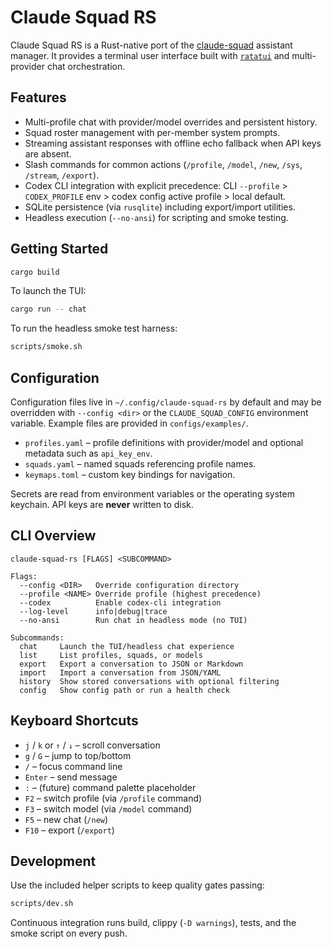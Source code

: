 # Claude Squad RS

Claude Squad RS is a Rust-native port of the [claude-squad](https://github.com/smtg-ai/claude-squad) assistant manager. It provides a terminal user interface built with [`ratatui`](https://github.com/ratatui-org/ratatui) and multi-provider chat orchestration.

## Features

- Multi-profile chat with provider/model overrides and persistent history.
- Squad roster management with per-member system prompts.
- Streaming assistant responses with offline echo fallback when API keys are absent.
- Slash commands for common actions (`/profile`, `/model`, `/new`, `/sys`, `/stream`, `/export`).
- Codex CLI integration with explicit precedence: CLI `--profile` > `CODEX_PROFILE` env > codex config active profile > local default.
- SQLite persistence (via `rusqlite`) including export/import utilities.
- Headless execution (`--no-ansi`) for scripting and smoke testing.

## Getting Started

```bash
cargo build
```

To launch the TUI:

```bash
cargo run -- chat
```

To run the headless smoke test harness:

```bash
scripts/smoke.sh
```

## Configuration

Configuration files live in `~/.config/claude-squad-rs` by default and may be overridden with `--config <dir>` or the `CLAUDE_SQUAD_CONFIG` environment variable. Example files are provided in `configs/examples/`.

- `profiles.yaml` – profile definitions with provider/model and optional metadata such as `api_key_env`.
- `squads.yaml` – named squads referencing profile names.
- `keymaps.toml` – custom key bindings for navigation.

Secrets are read from environment variables or the operating system keychain. API keys are **never** written to disk.

## CLI Overview

```
claude-squad-rs [FLAGS] <SUBCOMMAND>

Flags:
  --config <DIR>   Override configuration directory
  --profile <NAME> Override profile (highest precedence)
  --codex          Enable codex-cli integration
  --log-level      info|debug|trace
  --no-ansi        Run chat in headless mode (no TUI)

Subcommands:
  chat     Launch the TUI/headless chat experience
  list     List profiles, squads, or models
  export   Export a conversation to JSON or Markdown
  import   Import a conversation from JSON/YAML
  history  Show stored conversations with optional filtering
  config   Show config path or run a health check
```

## Keyboard Shortcuts

- `j` / `k` or `↑` / `↓` – scroll conversation
- `g` / `G` – jump to top/bottom
- `/` – focus command line
- `Enter` – send message
- `:` – (future) command palette placeholder
- `F2` – switch profile (via `/profile` command)
- `F3` – switch model (via `/model` command)
- `F5` – new chat (`/new`)
- `F10` – export (`/export`)

## Development

Use the included helper scripts to keep quality gates passing:

```bash
scripts/dev.sh
```

Continuous integration runs build, clippy (`-D warnings`), tests, and the smoke script on every push.
